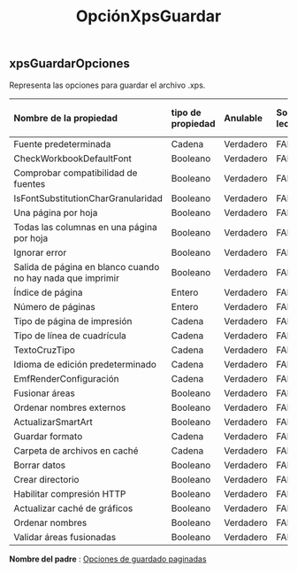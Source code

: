 ﻿---
title: OpciónXpsGuardar
second_title: Aspose.Cells Cloud Documen
type: docs
url: /es/specification/model/xpssaveoptions/
description: "Aspose.Cells Especificación del modelo de nube: XpsSaveOptions. Maneje sin esfuerzo Excel y otros documentos de hoja de cálculo con funciones como abrir, generar, editar, dividir, fusionar, comparar y convertir."
kwords: Excel, Office, Hoja de cálculo, Nube REST API, XpsSaveOptions
weight: 50
---
## **xpsGuardarOpciones**

 Representa las opciones para guardar el archivo .xps.

| Nombre de la propiedad| tipo de propiedad| Anulable| Solo lectura| Valor por defecto| Descripción|
|:- |:- |:- |:- |:- |:- |
| Fuente predeterminada| Cadena| Verdadero| FALSO|||
| CheckWorkbookDefaultFont| Booleano| Verdadero| FALSO|||
| Comprobar compatibilidad de fuentes| Booleano| Verdadero| FALSO|||
| IsFontSubstitutionCharGranularidad| Booleano| Verdadero| FALSO|||
| Una página por hoja| Booleano| Verdadero| FALSO|||
| Todas las columnas en una página por hoja| Booleano| Verdadero| FALSO|||
| Ignorar error| Booleano| Verdadero| FALSO|||
| Salida de página en blanco cuando no hay nada que imprimir| Booleano| Verdadero| FALSO|||
| Índice de página| Entero| Verdadero| FALSO|||
| Número de páginas| Entero| Verdadero| FALSO|||
| Tipo de página de impresión| Cadena| Verdadero| FALSO|||
| Tipo de línea de cuadrícula| Cadena| Verdadero| FALSO|||
| TextoCruzTipo| Cadena| Verdadero| FALSO|||
| Idioma de edición predeterminado| Cadena| Verdadero| FALSO|||
| EmfRenderConfiguración| Cadena| Verdadero| FALSO|||
| Fusionar áreas| Booleano| Verdadero| FALSO|||
| Ordenar nombres externos| Booleano| Verdadero| FALSO|||
| ActualizarSmartArt| Booleano| Verdadero| FALSO|||
| Guardar formato| Cadena| Verdadero| FALSO|||
| Carpeta de archivos en caché| Cadena| Verdadero| FALSO|||
| Borrar datos| Booleano| Verdadero| FALSO|||
| Crear directorio| Booleano| Verdadero| FALSO|||
| Habilitar compresión HTTP| Booleano| Verdadero| FALSO|||
| Actualizar caché de gráficos| Booleano| Verdadero| FALSO|||
| Ordenar nombres| Booleano| Verdadero| FALSO|||
| Validar áreas fusionadas| Booleano| Verdadero| FALSO|||

**Nombre del padre** : [Opciones de guardado paginadas](/specification/model/paginatedsaveoptions)

